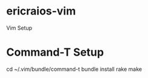 ericraios-vim
=============

Vim Setup 


Command-T Setup
===============
  cd ~/.vim/bundle/command-t
    bundle install
    rake make